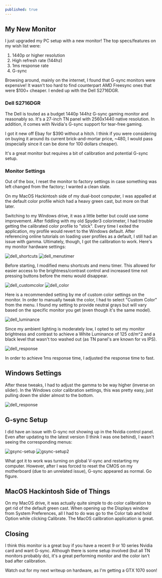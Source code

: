 ```yaml
---
published: true
---
```

## My New Monitor

I just upgraded my PC setup with a new monitor! The top specs/features on my wish list were:
1. 1440p or higher resolution
2. High refresh rate (144hz)
3. 1ms response rate
4. G-sync

Browsing around, mainly on the internet, I found that G-sync monitors were expensive! It wasn't too hard to find counterpart AMD Freesync ones that were $100+ cheaper. I ended up with the Dell S2716DGR.

### Dell S2716DGR

The Dell is touted as a budget 1440p 144hz G-sync gaming monitor and reasonably so. It's a 27-inch TN panel with 2560x1440 native resolution. In addition, it comes with Nvidia's G-sync support for tear-free gaming.

I got it new off Ebay for $390 without a hitch. I think if you were considering on buying it around its current brick-and-mortar price, ~480, I would pass (especially since it can be done for 100 dollars cheaper).

It's a great monitor but requires a bit of calibration and potential G-sync setup.

### Monitor Settings

Out of the box, I reset the monitor to factory settings in case something was left changed from the factory; I wanted a clean slate.

On my MacOS Hackintosh side of my dual-boot computer, I was appalled at the default color profile which had a heavy green cast, but more on that later.

Switching to my Windows drive, it was a little better but could use some improvement. After fiddling with my old Spyder3 colorimeter, I had trouble getting the calibrated color profile to "stick". Every time I exited the application, my profile would revert to the Windows default. After referencing online tutorials on loading user profiles as a default, I still had an issue with gamma. Ultimately, though, I got the calibration to work. Here's my monitor hardware settings:

![dell_shortcuts]({{site.baseurl}}/images/dell/dell_shortcuts.jpg)
![dell_menutimer]({{site.baseurl}}/images/dell/dell_menutimer.jpg)

Before starting, I modified menu shortcuts and menu timer. This allowed for easier access to the brightness/contrast control and increased time not pressing buttons before the menu would disappear.

![dell_customcolor]({{site.baseurl}}/images/dell/dell_customcolor.jpg)
![dell_color]({{site.baseurl}}/images/dell/dell_color.jpg)

Here is a recommended setting by me of custom color settings on the monitor. In order to manually tweak the color, I had to select "Custom Color" from the menu. I found my setting to provide neutral grays but will vary based on the specific monitor you get (even though it's the same model).

![dell_luminance]({{site.baseurl}}/images/dell/dell_luminance.jpg)

Since my ambient lighting is moderately low, I opted to set my monitor brightness and contrast to achieve a White Luminance of 125 cd/m^2 and a black level that wasn't too washed out (as TN panel's are known for vs IPS).

![dell_response]({{site.baseurl}}/images/dell/dell_response.jpg)

In order to achieve 1ms response time, I adjusted the response time to fast.

## Windows Settings

After these tweaks, I had to adjust the gamma to be way higher (inverse on slider). In the Windows color calibration settings, this was pretty easy, just pulling down the slider almost to the bottom.

![dell_response]({{site.baseurl}}/images/dell/dell_response.jpg)

## G-sync Setup

I did have an issue with G-sync not showing up in the Nvidia control panel. Even after updating to the latest version (I think I was one behind), I wasn't seeing the corresponding menus:

![gsync-setup]({{site.baseurl}}/images/dell/gsync-setup.PNG)
![gsync-setup2]({{site.baseurl}}/images/dell/gsync-setup2.PNG)

What got it to work was turning on global V-sync and restarting my computer. However, after I was forced to reset the CMOS on my motherboard (due to an unrelated issue), G-sync appeared as normal. Go figure.

## MacOS Hackintosh Side of Things

On my MacOS drive, it was actually quite simple to do color calibration to get rid of the default green cast. When opening up the Displays window from System Preferences, all I had to do was go to the Color tab and hold Option while clicking Calibrate. The MacOS calibration application is great.

## Closing

I think this monitor is a great buy if you have a recent 9 or 10 series Nvidia card and want G-sync. Although there is some setup involved (but all TN monitors probably do), it's a great performing monitor and the color isn't bad after calibration.

Watch out for my next writeup on hardware, as I'm getting a GTX 1070 soon!

